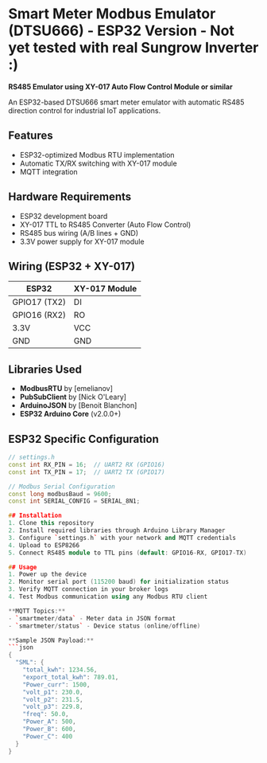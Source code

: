 # Smart Meter Modbus Emulator (DTSU666) - ESP32 Version - Not yet tested with real Sungrow Inverter :)

**RS485 Emulator using XY-017 Auto Flow Control Module or similar**

An ESP32-based DTSU666 smart meter emulator with automatic RS485 direction control for industrial IoT applications.

## Features
- ESP32-optimized Modbus RTU implementation
- Automatic TX/RX switching with XY-017 module
- MQTT integration


## Hardware Requirements
- ESP32 development board
- XY-017 TTL to RS485 Converter (Auto Flow Control)
- RS485 bus wiring (A/B lines + GND)
- 3.3V power supply for XY-017 module

## Wiring (ESP32 + XY-017)
| ESP32         | XY-017 Module |
|---------------|---------------|
| GPIO17 (TX2)  | DI            |
| GPIO16 (RX2)  | RO            |
| 3.3V          | VCC           |
| GND           | GND           |


## Libraries Used
- **ModbusRTU** by [emelianov]
- **PubSubClient** by [Nick O'Leary]
- **ArduinoJSON** by [Benoit Blanchon]
- **ESP32 Arduino Core** (v2.0.0+)

## ESP32 Specific Configuration
```cpp
// settings.h
const int RX_PIN = 16;  // UART2 RX (GPIO16)
const int TX_PIN = 17;  // UART2 TX (GPIO17)

// Modbus Serial Configuration
const long modbusBaud = 9600;
const int SERIAL_CONFIG = SERIAL_8N1;

## Installation
1. Clone this repository
2. Install required libraries through Arduino Library Manager
3. Configure `settings.h` with your network and MQTT credentials
4. Upload to ESP8266
5. Connect RS485 module to TTL pins (default: GPIO16-RX, GPIO17-TX)

## Usage
1. Power up the device
2. Monitor serial port (115200 baud) for initialization status
3. Verify MQTT connection in your broker logs
4. Test Modbus communication using any Modbus RTU client

**MQTT Topics:**
- `smartmeter/data` - Meter data in JSON format
- `smartmeter/status` - Device status (online/offline)

**Sample JSON Payload:**
```json
{
  "SML": {
    "total_kwh": 1234.56,
    "export_total_kwh": 789.01,
    "Power_curr": 1500,
    "volt_p1": 230.0,
    "volt_p2": 231.5,
    "volt_p3": 229.8,
    "freq": 50.0,
    "Power_A": 500,
    "Power_B": 600,
    "Power_C": 400
  }
}
